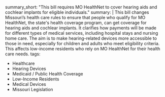summary_short: "This bill requires MO HealthNet to cover hearing aids and cochlear implants for eligible individuals."
summary: |
  This bill changes Missouri’s health care rules to ensure that people who qualify for MO HealthNet, the state's health coverage program, can get coverage for hearing aids and cochlear implants. It clarifies how payments will be made for different types of medical services, including hospital stays and nursing home care. The aim is to make hearing-related devices more accessible to those in need, especially for children and adults who meet eligibility criteria. This affects low-income residents who rely on MO HealthNet for their health care needs.
tags:
  - Healthcare
  - Hearing Devices
  - Medicaid / Public Health Coverage
  - Low-Income Residents
  - Medical Devices
  - Missouri Legislation
